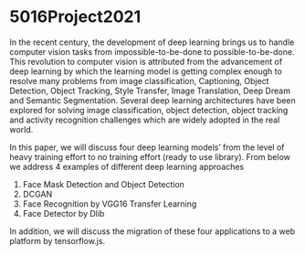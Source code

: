 # 5016Project2021

In the recent century, the development of deep learning brings us to handle computer vision tasks from impossible-to-be-done to possible-to-be-done. This revolution to computer vision is attributed from the advancement of deep learning by which the learning model is getting complex enough to resolve many problems from image classification, Captioning, Object Detection, Object Tracking, Style Transfer, Image Translation, Deep Dream and Semantic Segmentation. Several deep learning architectures have been explored for solving image classification, object detection, object tracking and activity recognition challenges which are widely adopted in the real world.

In this paper, we will discuss four deep learning models’ from the level of heavy training effort to no training effort (ready to use library). 
From below we address 4 examples of different deep learning approaches 

1. Face Mask Detection and Object Detection
2. DCGAN
3. Face Recognition by VGG16 Transfer Learning
4. Face Detector by Dlib

In addition, we will discuss the migration of these four applications to a web platform by tensorflow.js.

